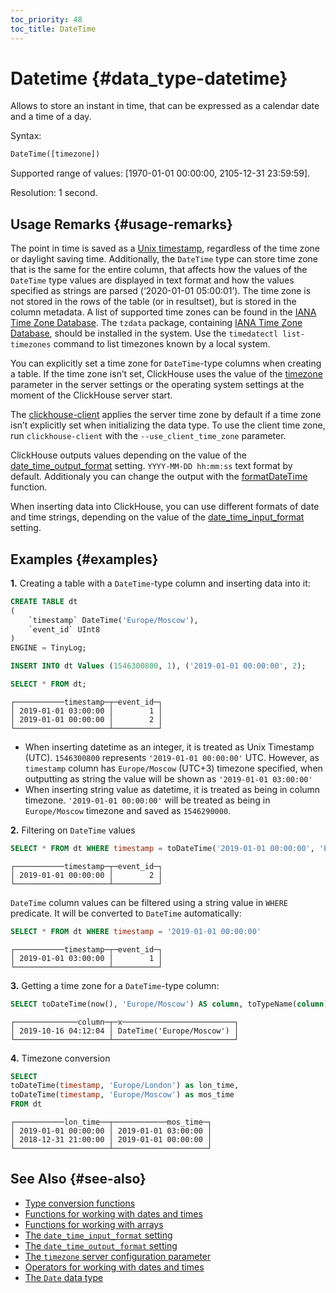 ```yaml
---
toc_priority: 48
toc_title: DateTime
---
```


# Datetime {#data_type-datetime}

Allows to store an instant in time, that can be expressed as a calendar date and a time of a day.

Syntax:

``` sql
DateTime([timezone])
```

Supported range of values: \[1970-01-01 00:00:00, 2105-12-31 23:59:59\].

Resolution: 1 second.

## Usage Remarks {#usage-remarks}

The point in time is saved as a [Unix timestamp](https://en.wikipedia.org/wiki/Unix_time), regardless of the time zone or daylight saving time. Additionally, the `DateTime` type can store time zone that is the same for the entire column, that affects how the values of the `DateTime` type values are displayed in text format and how the values specified as strings are parsed (‘2020-01-01 05:00:01’). The time zone is not stored in the rows of the table (or in resultset), but is stored in the column metadata.
A list of supported time zones can be found in the [IANA Time Zone Database](https://www.iana.org/time-zones).
The `tzdata` package, containing [IANA Time Zone Database](https://www.iana.org/time-zones), should be installed in the system. Use the `timedatectl list-timezones` command to list timezones known by a local system.

You can explicitly set a time zone for `DateTime`-type columns when creating a table. If the time zone isn’t set, ClickHouse uses the value of the [timezone](../../operations/server-configuration-parameters/settings.md#server_configuration_parameters-timezone) parameter in the server settings or the operating system settings at the moment of the ClickHouse server start.

The [clickhouse-client](../../interfaces/cli.md) applies the server time zone by default if a time zone isn’t explicitly set when initializing the data type. To use the client time zone, run `clickhouse-client` with the `--use_client_time_zone` parameter.

ClickHouse outputs values depending on the value of the [date\_time\_output\_format](../../operations/settings/settings.md#settings-date_time_output_format) setting. `YYYY-MM-DD hh:mm:ss` text format by default. Additionaly you can change the output with the [formatDateTime](../../sql-reference/functions/date-time-functions.md#formatdatetime) function.

When inserting data into ClickHouse, you can use different formats of date and time strings, depending on the value of the [date_time_input_format](../../operations/settings/settings.md#settings-date_time_input_format) setting.

## Examples {#examples}

**1.** Creating a table with a `DateTime`-type column and inserting data into it:

``` sql
CREATE TABLE dt
(
    `timestamp` DateTime('Europe/Moscow'),
    `event_id` UInt8
)
ENGINE = TinyLog;
```

``` sql
INSERT INTO dt Values (1546300800, 1), ('2019-01-01 00:00:00', 2);
```

``` sql
SELECT * FROM dt;
```

``` text
┌───────────timestamp─┬─event_id─┐
│ 2019-01-01 03:00:00 │        1 │
│ 2019-01-01 00:00:00 │        2 │
└─────────────────────┴──────────┘
```

-   When inserting datetime as an integer, it is treated as Unix Timestamp (UTC). `1546300800` represents `'2019-01-01 00:00:00'` UTC. However, as `timestamp` column has `Europe/Moscow` (UTC+3) timezone specified, when outputting as string the value will be shown as `'2019-01-01 03:00:00'`
-   When inserting string value as datetime, it is treated as being in column timezone. `'2019-01-01 00:00:00'` will be treated as being in `Europe/Moscow` timezone and saved as `1546290000`.

**2.** Filtering on `DateTime` values

``` sql
SELECT * FROM dt WHERE timestamp = toDateTime('2019-01-01 00:00:00', 'Europe/Moscow')
```

``` text
┌───────────timestamp─┬─event_id─┐
│ 2019-01-01 00:00:00 │        2 │
└─────────────────────┴──────────┘
```

`DateTime` column values can be filtered using a string value in `WHERE` predicate. It will be converted to `DateTime` automatically:

``` sql
SELECT * FROM dt WHERE timestamp = '2019-01-01 00:00:00'
```

``` text
┌───────────timestamp─┬─event_id─┐
│ 2019-01-01 03:00:00 │        1 │
└─────────────────────┴──────────┘
```

**3.** Getting a time zone for a `DateTime`-type column:

``` sql
SELECT toDateTime(now(), 'Europe/Moscow') AS column, toTypeName(column) AS x
```

``` text
┌──────────────column─┬─x─────────────────────────┐
│ 2019-10-16 04:12:04 │ DateTime('Europe/Moscow') │
└─────────────────────┴───────────────────────────┘
```

**4.** Timezone conversion

``` sql
SELECT
toDateTime(timestamp, 'Europe/London') as lon_time,
toDateTime(timestamp, 'Europe/Moscow') as mos_time
FROM dt
```

``` text
┌───────────lon_time──┬────────────mos_time─┐
│ 2019-01-01 00:00:00 │ 2019-01-01 03:00:00 │
│ 2018-12-31 21:00:00 │ 2019-01-01 00:00:00 │
└─────────────────────┴─────────────────────┘
```

## See Also {#see-also}

-   [Type conversion functions](../../sql-reference/functions/type-conversion-functions.md)
-   [Functions for working with dates and times](../../sql-reference/functions/date-time-functions.md)
-   [Functions for working with arrays](../../sql-reference/functions/array-functions.md)
-   [The `date_time_input_format` setting](../../operations/settings/settings.md#settings-date_time_input_format)
-   [The `date_time_output_format` setting](../../operations/settings/settings.md#settings-date_time_output_format)
-   [The `timezone` server configuration parameter](../../operations/server-configuration-parameters/settings.md#server_configuration_parameters-timezone)
-   [Operators for working with dates and times](../../sql-reference/operators/index.md#operators-datetime)
-   [The `Date` data type](../../sql-reference/data-types/date.md)


